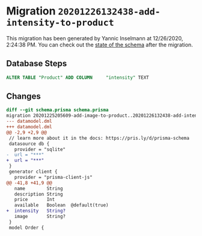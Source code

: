 # Migration `20201226132438-add-intensity-to-product`

This migration has been generated by Yannic Inselmann at 12/26/2020, 2:24:38 PM.
You can check out the [state of the schema](./schema.prisma) after the migration.

## Database Steps

```sql
ALTER TABLE "Product" ADD COLUMN     "intensity" TEXT
```

## Changes

```diff
diff --git schema.prisma schema.prisma
migration 20201225205609-add-image-to-product..20201226132438-add-intensity-to-product
--- datamodel.dml
+++ datamodel.dml
@@ -2,9 +2,9 @@
 // learn more about it in the docs: https://pris.ly/d/prisma-schema
 datasource db {
   provider = "sqlite"
-  url = "***"
+  url = "***"
 }
 generator client {
   provider = "prisma-client-js"
@@ -41,8 +41,9 @@
   name        String   
   description String   
   price       Int      
   available   Boolean  @default(true)
+  intensity   String?
   image       String?
 }
 model Order {
```


